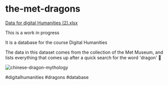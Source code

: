 # the-met-dragons
[Data for digital Humanities (2).xlsx](https://github.com/hackerman0007/the-met-dragons/files/13365348/Data.for.digital.Humanities.2.xlsx)

This is a work in progress
<p>It is a database for the course Digital Humanities
<p> The data in this dataset comes from the collection of the Met Museum, and lists everything that comes up after a quick search for the word 'dragon' 🐉

![chinese-dragon-mythology](https://github.com/hackerman0007/the-met-dragons/assets/150926510/92c46f5d-29b3-440f-b52f-6cfe8efba73a)

#digitalhumanities #dragons #database
